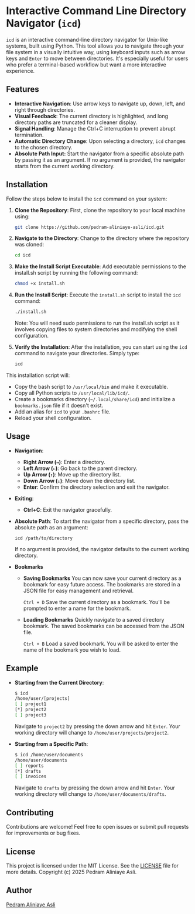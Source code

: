 # Interactive Command Line Directory Navigator (`icd`)

`icd` is an interactive command-line directory navigator for Unix-like systems, built using Python. This tool allows you to navigate through your file system in a visually intuitive way, using keyboard inputs such as arrow keys and `Enter` to move between directories. It's especially useful for users who prefer a terminal-based workflow but want a more interactive experience.

## Features
- **Interactive Navigation**: Use arrow keys to navigate up, down, left, and right through directories.
- **Visual Feedback**: The current directory is highlighted, and long directory paths are truncated for a cleaner display.
- **Signal Handling**: Manage the Ctrl+C interruption to prevent abrupt termination.
- **Automatic Directory Change**: Upon selecting a directory, `icd` changes to the chosen directory.
- **Absolute Path Input:** Start the navigator from a specific absolute path by passing it as an argument. If no argument is provided, the navigator starts from the current working directory.
## Installation

Follow the steps below to install the `icd` command on your system:

1. **Clone the Repository**:
   First, clone the repository to your local machine using:
   ```bash
   git clone https://github.com/pedram-aliniaye-asli/icd.git
   ```

2. **Navigate to the Directory**:
   Change to the directory where the repository was cloned:
   ```bash
   cd icd
   ```

3. **Make the Install Script Executable**:
   Add executable permissions to the install.sh script by running the following command:
   ```bash
   chmod +x install.sh
   ```

4. **Run the Install Script**:
   Execute the `install.sh` script to install the `icd` command:
   ```bash
   ./install.sh
   ```
   Note: You will need sudo permissions to run the install.sh script as it involves copying files to system directories and modifying the shell configuration.

5. **Verify the Installation**:
   After the installation, you can start using the `icd` command to navigate your directories. Simply type:
   ```bash
   icd 
   ```

This installation script will:
- Copy the bash script to `/usr/local/bin` and make it executable.
- Copy all Python scripts to `/usr/local/lib/icd/`.
- Create a bookmarks directory (`~/.local/share/icd`) and initialize a `bookmarks.json` file if it doesn't exist.
- Add an alias for `icd` to your `.bashrc` file.
- Reload your shell configuration.

## Usage

- **Navigation**:
  - **Right Arrow (`→`)**: Enter a directory.
  - **Left Arrow (`←`)**: Go back to the parent directory.
  - **Up Arrow (`↑`)**: Move up the directory list.
  - **Down Arrow (`↓`)**: Move down the directory list.
  - **Enter**: Confirm the directory selection and exit the navigator.

- **Exiting**:
  - **Ctrl+C**: Exit the navigator gracefully.
    
- **Absolute Path**:
   To start the navigator from a specific directory, pass the absolute path as an argument:
   ```
   icd /path/to/directory
   ```
   If no argument is provided, the navigator defaults to the current working directory.

- **Bookmarks**
   - **Saving Bookmarks**
       You can now save your current directory as a bookmark for easy future access. The bookmarks are stored in a JSON file for easy management and retrieval.

     ```Ctrl + D```
       Save the current directory as a bookmark. You'll be prompted to enter a name for the bookmark.

   - **Loading Bookmarks**
        Quickly navigate to a saved directory bookmark. The saved bookmarks can be accessed from the JSON file.

     ```Ctrl + B```
        Load a saved bookmark. You will be asked to enter the name of the bookmark you wish to load.
## Example

- **Starting from the Current Directory**:
  
   ```bash
   $ icd
   /home/user/[projects]
   [ ] project1
   [*] project2
   [ ] project3
   ```
   Navigate to `project2` by pressing the down arrow and hit `Enter`. Your working directory will change to `/home/user/projects/project2`.
  
- **Starting from a Specific Path**:
  
   ```bash
   $ icd /home/user/documents
   /home/user/documents
   [ ] reports
   [*] drafts
   [ ] invoices
   ```
   Navigate to `drafts` by pressing the down arrow and hit `Enter`. Your working directory will change to `/home/user/documents/drafts`.

## Contributing

Contributions are welcome! Feel free to open issues or submit pull requests for improvements or bug fixes.

## License

This project is licensed under the MIT License. See the [LICENSE](LICENSE) file for more details.
Copyright (c) 2025 Pedram Aliniaye Asli.

## Author

[Pedram Aliniaye Asli](https://github.com/pedram-aliniaye-asli)
